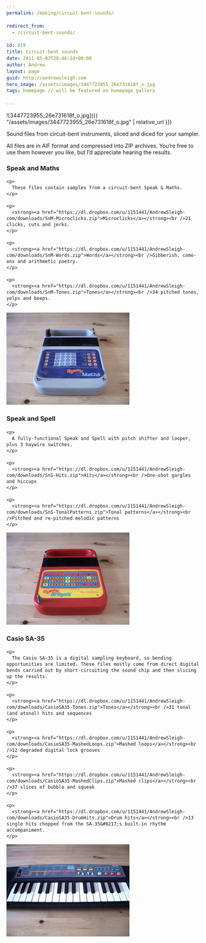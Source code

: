 ```yaml
---
permalink: /making/circuit-bent-sounds/

redirect_from:
  - /circuit-bent-sounds/

id: 819
title: Circuit-bent sounds
date: 2011-05-03T20:46:14+00:00
author: Andrew
layout: page
guid: http://andrewsleigh.com
hero_image: /assets/images/3447723955_26e731618f_o.jpg
tags: homepage // will be featured on homepage gallery

---
```


![3447723955_26e731618f_o.jpg]({{ "/assets/images/3447723955_26e731618f_o.jpg" | relative_url }})

Sound files from circuit-bent instruments, sliced and diced for your sampler.

<!--more-->

All files are in AIF format and compressed into ZIP archives. You&#8217;re free to use them however you like, but I&#8217;d appreciate hearing the results.

<div class="row-fluid">
  <div class="span6">
    <h3>
      Speak and Maths
    </h3>
    
    <p>
      These files contain samples from a circuit-bent Speak & Maths.
    </p>
    
    <p>
      <strong><a href="https://dl.dropbox.com/u/1151441/AndrewSleigh-com/downloads/SnM-Microclicks.zip">Microclicks</a></strong><br />21 clicks, cuts and jerks.
    </p>
    
    <p>
      <strong><a href="https://dl.dropbox.com/u/1151441/AndrewSleigh-com/downloads/SnM-Words.zip">Words</a></strong><br />Gibberish, come-ons and arithmetic poetry.
    </p>
    
    <p>
      <strong><a href="https://dl.dropbox.com/u/1151441/AndrewSleigh-com/downloads/SnM-Tones.zip">Tones</a></strong><br />34 pitched tones, yelps and beeps.
    </p>
  </div>
  
  <div class="span6">
    <p>
      <img src="/assets/2011/05/Speak-and-Maths.jpeg" alt="" title="Speak-and-Maths"     class="border" />
    </p>
  </div>
</div>

<div class="row-fluid">
  <div class="span6">
    <h3>
      Speak and Spell
    </h3>
    
    <p>
      A fully-functional Speak and Spell with pitch shifter and looper, plus 3 haywire switches.
    </p>
    
    <p>
      <strong><a href="https://dl.dropbox.com/u/1151441/AndrewSleigh-com/downloads/SnS-Hits.zip">Hits</a></strong><br />One-shot gargles and hiccups
    </p>
    
    <p>
      <strong><a href="https://dl.dropbox.com/u/1151441/AndrewSleigh-com/downloads/SnS-TonalPatterns.zip">Tonal patterns</a></strong><br />Pitched and re-pitched melodic patterns
    </p>
  </div>
  
  <div class="span6">
    <p>
      <img src="/assets/2011/05/Speak-and-Spell.jpeg" alt="" title="Speak-and-Spell"     class="border" />
    </p>
  </div>
</div>

<div class="row-fluid">
  <div class="span6">
    <h3>
      Casio SA-35
    </h3>
    
    <p>
      The Casio SA-35 is a digital sampling keyboard, so bending opportunities are limited. These files mostly come from direct digital bends carried out by short-circuiting the sound chip and then slicing up the results.
    </p>
    
    <p>
      <strong><a href="https://dl.dropbox.com/u/1151441/AndrewSleigh-com/downloads/CasioSA35-Tones.zip">Tones</a></strong><br />31 tonal (and atonal) hits and sequences
    </p>
    
    <p>
      <strong><a href="https://dl.dropbox.com/u/1151441/AndrewSleigh-com/downloads/CasioSA35-MashedLoops.zip">Mashed loops</a></strong><br />12 degraded digital lock grooves
    </p>
    
    <p>
      <strong><a href="https://dl.dropbox.com/u/1151441/AndrewSleigh-com/downloads/CasioSA35-MashedClips.zip">Mashed clips</a></strong><br />37 slices of bubble and squeak
    </p>
    
    <p>
      <strong><a href="https://dl.dropbox.com/u/1151441/AndrewSleigh-com/downloads/CasioSA35-DrumHits.zip">Drum hits</a></strong><br />13 single hits chopped from the SA-35&#8217;s built-in rhythm accompaniment.
    </p>
  </div>
  
  <div class="span6">
    <p>
      <img src="/assets/2011/05/Casio-SA-35.jpeg" alt="" title="Casio-SA-35"     class="border" />
    </p>
  </div>
</div>